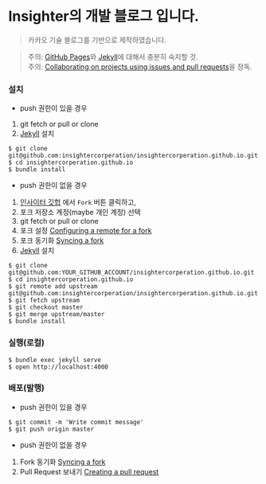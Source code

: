 # Insighter의 개발 블로그 입니다.

> 카카오 기술 블로그를 기반으로 제작하였습니다.

> 주의: [GitHub Pages](https://pages.github.com/)와 [Jekyll](https://jekyllrb.com/)에 대해서 충분히 숙지할 것.  
> 주의: [Collaborating on projects using issues and pull requests](https://help.github.com/categories/collaborating-on-projects-using-issues-and-pull-requests/)을 정독.


### 설치

- push 권한이 있을 경우

1. git fetch or pull or clone
2. [Jekyll](https://jekyllrb.com/) 설치

```console
$ git clone git@github.com:insightercorperation/insightercorperation.github.io.git
$ cd insightercorperation.github.io
$ bundle install
```

- push 권한이 없을 경우

1. [인사이터 깃헙](https://github.com/insightercorperation/insightercorperation.github.io) 에서 `Fork` 버튼 클릭하고,
2. 포크 저장소 계정(maybe 개인 계정) 선택
3. git fetch or pull or clone
4. 포크 설정 [Configuring a remote for a fork](https://help.github.com/articles/configuring-a-remote-for-a-fork/)
5. 포크 동기화 [Syncing a fork](https://help.github.com/articles/syncing-a-fork/)
6. [Jekyll](https://jekyllrb.com/) 설치

```console
$ git clone git@github.com:YOUR_GITHUB_ACCOUNT/insightercorperation.github.io.git
$ cd insightercorperation.github.io
$ git remote add upstream git@github.com:insightercorperation/insightercorperation.github.io.git
$ git fetch upstream
$ git checkout master
$ git merge upstream/master
$ bundle install
```

### 실행(로컬)

```
$ bundle exec jekyll serve
$ open http://localhost:4000
```

### 배포(발행)

- push 권한이 있을 경우

```
$ git commit -m 'Write commit message'
$ git push origin master
```

- push 권한이 없을 경우

1. Fork 동기화 [Syncing a fork](https://help.github.com/articles/syncing-a-fork/)
2. Pull Request 보내기 [Creating a pull request](https://help.github.com/articles/creating-a-pull-request/)
